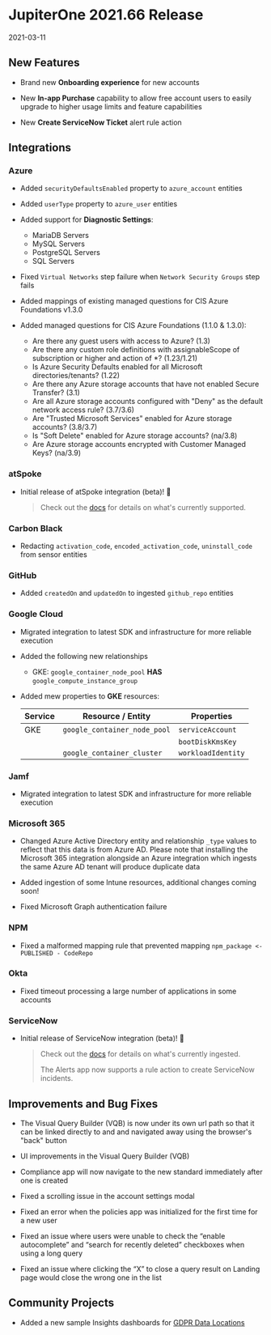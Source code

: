 # JupiterOne 2021.66 Release

2021-03-11

## New Features

- Brand new **Onboarding experience** for new accounts
  
- New **In-app Purchase** capability to allow free account users to easily upgrade
  to higher usage limits and feature capabilities

- New **Create ServiceNow Ticket** alert rule action

## Integrations

### Azure

- Added `securityDefaultsEnabled` property to `azure_account` entities

- Added `userType` property to `azure_user` entities

- Added support for **Diagnostic Settings**:

  - MariaDB Servers
  - MySQL Servers
  - PostgreSQL Servers
  - SQL Servers

- Fixed `Virtual Networks` step failure when `Network Security Groups` step fails

- Added mappings of existing managed questions for CIS Azure Foundations v1.3.0

- Added managed questions for CIS Azure Foundations (1.1.0 & 1.3.0):

  - Are there any guest users with access to Azure? (1.3)
  - Are there any custom role definitions with assignableScope of subscription
    or higher and action of *? (1.23/1.21)
  - Is Azure Security Defaults enabled for all Microsoft directories/tenants?
    (1.22)
  - Are there any Azure storage accounts that have not enabled Secure Transfer?
    (3.1)
  - Are all Azure storage accounts configured with "Deny" as the default network
    access rule? (3.7/3.6)
  - Are "Trusted Microsoft Services" enabled for Azure storage accounts?
    (3.8/3.7)
  - Is "Soft Delete" enabled for Azure storage accounts?
    (na/3.8)
  - Are Azure storage accounts encrypted with Customer Managed Keys?
    (na/3.9)

### atSpoke

- Initial release of atSpoke integration (beta)! 🎉 
  
  > Check out the [docs](../docs/integrations/atspoke/atspoke.md)
  > for details on what's currently supported.

### Carbon Black

- Redacting `activation_code`, `encoded_activation_code`, `uninstall_code` from
  sensor entities

### GitHub

- Added `createdOn` and `updatedOn` to ingested `github_repo` entities

### Google Cloud

- Migrated integration to latest SDK and infrastructure for more reliable execution

- Added the following new relationships

  - GKE: `google_container_node_pool` **HAS** `google_compute_instance_group`

- Added mew properties to **GKE** resources:

  | Service | Resource / Entity            | Properties               |
  | --      | --                           | --                       |
  | GKE     | `google_container_node_pool` | `serviceAccount`         |
  |         |                              | `bootDiskKmsKey`         |
  |         | `google_container_cluster`   | `workloadIdentity`       |

### Jamf

- Migrated integration to latest SDK and infrastructure for more reliable execution

### Microsoft 365

- Changed Azure Active Directory entity and relationship `_type` values to
  reflect that this data is from Azure AD. Please note that installing the
  Microsoft 365 integration alongside an Azure integration which ingests the
  same Azure AD tenant will produce duplicate data

- Added ingestion of some Intune resources, additional changes coming soon!

- Fixed Microsoft Graph authentication failure
  
### NPM

- Fixed a malformed mapping rule that prevented mapping 
  `npm_package <- PUBLISHED - CodeRepo`

### Okta

- Fixed timeout processing a large number of applications in some accounts

### ServiceNow

- Initial release of ServiceNow integration (beta)! 🎉 

  > Check out the [docs](../docs/integrations/servicenow/servicenow.md)
  > for details on what's currently ingested. 
  > 
  > The Alerts app now supports a rule action to create ServiceNow incidents.

## Improvements and Bug Fixes

- The Visual Query Builder (VQB) is now under its own url path so that it can be
  linked directly to and and navigated away using the browser's "back" button

- UI improvements in the Visual Query Builder (VQB)

- Compliance app will now navigate to the new standard immediately after one is created
  
- Fixed a scrolling issue in the account settings modal
  
- Fixed an error when the policies app was initialized for the first time for a new user

- Fixed an issue where users were unable to check the “enable autocomplete” and
  “search for recently deleted” checkboxes when using a long query
  
- Fixed an issue where clicking the “X” to close a query result on Landing page
  would close the wrong one in the list

## Community Projects

- Added a new sample Insights dashboards for 
  [GDPR Data Locations](https://github.com/JupiterOne/insights-dashboards/tree/main/boards/gdpr-data-locations)
  
